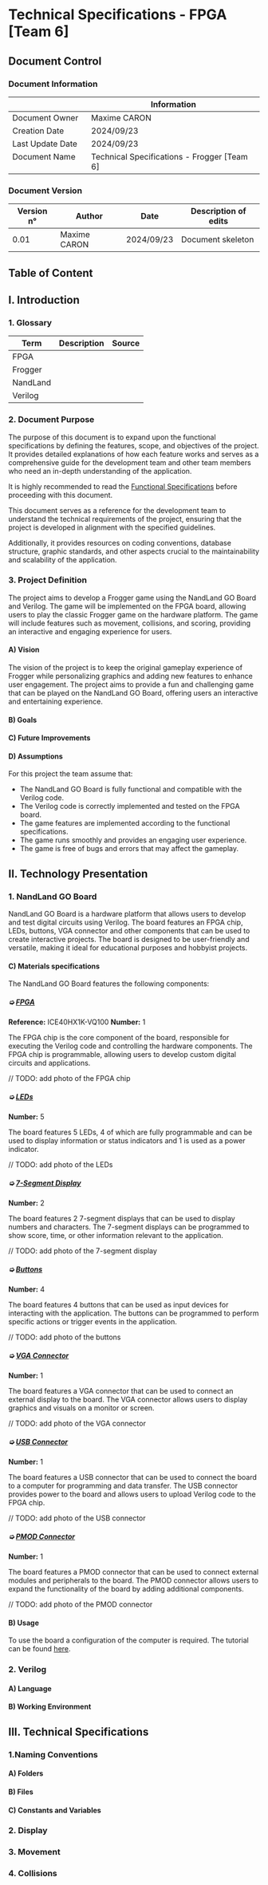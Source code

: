 # Technical Specifications - FPGA [Team 6]

## Document Control
### Document Information
|                   | Information                                 |
| ----------------- | ------------------------------------------- |
| Document Owner    | Maxime CARON                                |
| Creation Date     | 2024/09/23                                  |
| Last Update Date  | 2024/09/23                                  |
| Document Name     | Technical Specifications - Frogger [Team 6] |

### Document Version
| Version n° | Author       | Date       | Description of edits |
| ---------- | ------------ | ---------- | -------------------- |
| 0.01       | Maxime CARON | 2024/09/23 | Document skeleton    |

## Table of Content

## I. Introduction

### 1. Glossary

| Term | Description | Source |
| ---- | ----------- | ------ |
|  FPGA    |             |        |
| Frogger  |             |        |
| NandLand |             |        |
| Verilog  |             |        |


### 2. Document Purpose

The purpose of this document is to expand upon the functional specifications by defining the features, scope, and objectives of the project. It provides detailed explanations of how each feature works and serves as a comprehensive guide for the development team and other team members who need an in-depth understanding of the application.

It is highly recommended to read the [Functional Specifications](/Documents/FunctionalSpecifications/functionalspecifications.md) before proceeding with this document.

This document serves as a reference for the development team to understand the technical requirements of the project, ensuring that the project is developed in alignment with the specified guidelines.

Additionally, it provides resources on coding conventions, database structure, graphic standards, and other aspects crucial to the maintainability and scalability of the application.

### 3. Project Definition

The project aims to develop a Frogger game using the NandLand GO Board and Verilog. The game will be implemented on the FPGA board, allowing users to play the classic Frogger game on the hardware platform. The game will include features such as movement, collisions, and scoring, providing an interactive and engaging experience for users.

#### A) Vision

The vision of the project is to keep the original gameplay experience of Frogger while personalizing graphics and adding new features to enhance user engagement. The project aims to provide a fun and challenging game that can be played on the NandLand GO Board, offering users an interactive and entertaining experience.

#### B) Goals

#### C) Future Improvements

#### D) Assumptions
For this project the team assume that:
- The NandLand GO Board is fully functional and compatible with the Verilog code.
- The Verilog code is correctly implemented and tested on the FPGA board.
- The game features are implemented according to the functional specifications.
- The game runs smoothly and provides an engaging user experience.
- The game is free of bugs and errors that may affect the gameplay.

## II. Technology Presentation

### 1. NandLand GO Board
NandLand GO Board is a hardware platform that allows users to develop and test digital circuits using Verilog. The board features an FPGA chip, LEDs, buttons, VGA connector and other components that can be used to create interactive projects. The board is designed to be user-friendly and versatile, making it ideal for educational purposes and hobbyist projects.

#### C) Materials specifications

The NandLand GO Board features the following components:

##### ➭ <ins> FPGA </ins>
**Reference:** ICE40HX1K-VQ100
**Number:** 1

The FPGA chip is the core component of the board, responsible for executing the Verilog code and controlling the hardware components. The FPGA chip is programmable, allowing users to develop custom digital circuits and applications.

// TODO: add photo of the FPGA chip

##### ➭ <ins> LEDs </ins>
**Number:** 5

The board features 5 LEDs, 4 of which are fully programmable and can be used to display information or status indicators and 1 is used as a power indicator.

// TODO: add photo of the LEDs

##### ➭ <ins> 7-Segment Display </ins>
**Number:** 2

The board features 2 7-segment displays that can be used to display numbers and characters. The 7-segment displays can be programmed to show score, time, or other information relevant to the application.

// TODO: add photo of the 7-segment display

##### ➭ <ins> Buttons </ins>
**Number:** 4

The board features 4 buttons that can be used as input devices for interacting with the application. The buttons can be programmed to perform specific actions or trigger events in the application.

// TODO: add photo of the buttons

##### ➭ <ins> VGA Connector </ins>
**Number:** 1

The board features a VGA connector that can be used to connect an external display to the board. The VGA connector allows users to display graphics and visuals on a monitor or screen.

// TODO: add photo of the VGA connector

##### ➭ <ins> USB Connector </ins>
**Number:** 1

The board features a USB connector that can be used to connect the board to a computer for programming and data transfer. The USB connector provides power to the board and allows users to upload Verilog code to the FPGA chip.

// TODO: add photo of the USB connector

##### ➭ <ins> PMOD Connector </ins>
**Number:** 1

The board features a PMOD connector that can be used to connect external modules and peripherals to the board. The PMOD connector allows users to expand the functionality of the board by adding additional components.

// TODO: add photo of the PMOD connector

#### B) Usage
To use the board a configuration of the computer is required. The tutorial can be found [here](https://nandland.com/set-up-apio-fpga-build-and-program/).

### 2. Verilog

#### A) Language

#### B) Working Environment

## III. Technical Specifications

### 1.Naming Conventions

#### A) Folders

#### B) Files

#### C) Constants and Variables

### 2. Display

### 3. Movement

### 4. Collisions